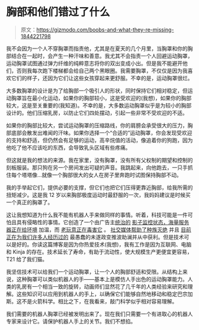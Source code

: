 # 胸部和他们错过了什么

> 原文：<https://gizmodo.com/boobs-and-what-they-re-missing-1844221798>

我不会因为一个人不穿胸罩而指责他，尤其是在夏天的几个月里，当胸罩和你的胸部结合在一起时，会产生一种汗味和善意。我尤其不会指责一个人回避运动胸罩，运动胸罩试图通过弹力纤维的纯粹意志将你的双出变成小出。但是我不能避开他们，否则我每次跑下楼梯都会给自己两个黑眼圈。我需要胸罩，不仅仅是因为我喜欢它们的样子，还因为它们让这些女孩穿起来更舒服。不幸的是，运动胸罩很烂。



大多数胸罩的设计是为了给胸部一个吸引人的形状，同时保持它们相对稳定，但运动胸罩旨在最小化运动，如果你的胸部较小，这是受欢迎的(我想)，如果你的胸部较大，这是至关重要的(我知道)。不幸的是，大多数运动胸罩似乎是为较小的胸部设计的。他们压缩乳房，以防止它们四处摆动，引起一些非常不受欢迎的不适。

如果你的胸部比较大，尝试运动胸罩的压缩路线，你的肩膀会承受很大的压力，胸部底部会散发出难闻的汗味。如果你选择一个“合适的”运动胸罩，你会发现受欢迎的支持和舒适，但仍然会有足够的运动，高辛烷值的活动，像追着你的狗跑，因为他吃了他不应该吃的东西，会导致乳头区域有些疼痛。

但这就是我的想法的来源。我在家里，没有胸罩，没有所有父权制的期望和控制的刻板服装。那只狗在另一个房间发出可疑的声音。我跳起来，向他跑去，一只手抓住每个塔塔像...就像一个胸部很大的女人在房子里奔跑时试图保持胸部不动。

我的手举起它们，提供必要的支撑，但它们也把它们压得更靠近胸部，给我所需的扭矩减少。这是我 12 岁以来胸部极度运动时最舒服的一次，我妈妈建议是时候买一个真正的胸罩了。

这让我想知道为什么我不能有机器人手来做同样的事情。听着，科技可能是一件可怕且具有侵略性的事情。它创造了一个由广告主[统治的](https://earther.gizmodo.com/the-planet-needs-a-new-internet-1837101745) [影子监控状态，海量服务器正在给环境](https://gizmodo.com/what-am-i-worth-to-advertisers-my-obsessive-quest-to-p-1828343202) 加温，而 [老玩意正在毒害它](https://earther.gizmodo.com/how-to-dispose-of-your-electronics-without-ruining-the-1819451885) 。 [社交媒体帮助了种族灭绝](https://gizmodo.com/facebook-still-working-on-the-whole-genocide-thing-1835734695) 并且 [目前正在为我们许多人经历过的](https://gizmodo.com/oozetube-1845719142) 最愚蠢的未遂政变推波助澜并从中获利。但是技术可以是好的。你读这篇博客是因为你热爱技术(我想)，我有工作是因为互联网、电脑和 Kinja 的存在。技术延长了寿命，有助于流动性，使大规模生产更便宜更容易，T21 给了我们猫。

我坚信技术可以给我们一个运动胸罩，让一个人的胸部舒适和受限。从结构上来说，这种胸罩可以类似机器人的手——基本上是模仿人手出色的运动胸罩能力。人类的乳房有一个相当一致的旋转，动画师们显然花了几千年的人类经验来研究和理解。这些知识可以应用到机器人的手上，以确保它们能够自然地移动和稳定巴宗加斯。这不是火箭科学。相比之下，在我看来，敲门科学似乎相对容易理解。

我们需要的机器人胸罩已经被发明出来了。现在我们只需要一个有进取心的机器人专家来设计它。请保护机器人手上的关节。我们不想掐。